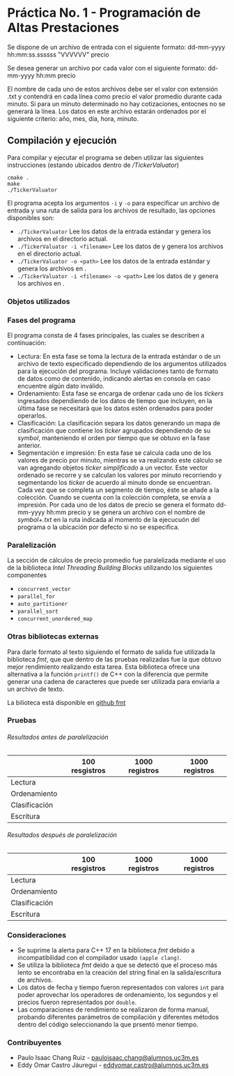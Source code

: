 # Práctica No. 1 - Programación de Altas Prestaciones

Se dispone de un archivo de entrada con el siguiente formato:
dd-mm-yyyy hh:mm:ss.ssssss "VVVVVV" precio

Se desea generar un archivo por cada valor con el siguiente formato:
dd-mm-yyyy hh:mm precio

El nombre de cada uno de estos archivos debe ser el valor con extensión .txt y contendrá en cada línea como precio el valor promedio durante cada minuto. Si para un minuto determinado no hay cotizaciones, entocnes no se generará la línea. Los datos en este archivo estarán ordenados por el siguiente criterio: año, mes, día, hora, minuto.

## Compilación y ejecución

Para compilar y ejecutar el programa se deben utilizar las siguientes instrucciones (estando ubicados dentro de */TickerValuator*)

```
cmake .
make
./TickerValuator
```

El programa acepta los argumentos `-i` y `-o` para especificar un archivo de entrada y una ruta de salida para los archivos de resultado, las opciones disponibles son:

* `./TickerValuator` Lee los datos de la entrada estándar y genera los archivos en el directorio actual.
* `./TickerValuator -i <filename>` Lee los datos de *<filename>* y genera los archivos en el directorio actual.
* `./TickerValuator -o <path>` Lee los datos de la entrada estándar y genera los archivos en *<path>*.
* `./TickerValuator -i <filename> -o <path>` Lee los datos de *<filename>* y genera los archivos en *<path>*.

### Objetos utilizados

*<pendiente>*

### Fases del programa

El programa consta de 4 fases principales, las cuales se describen a continuación:

* Lectura: En esta fase se toma la lectura de la entrada estándar o de un archivo de texto especificado dependiendo de los argumentos utilizados para la ejecución del programa. Incluye validaciones tanto de formato de datos como de contenido, indicando alertas en consola en caso encuentre algún dato inválido. 
* Ordenamiento: Esta fase se encarga de ordenar cada uno de los *tickers* ingresados dependiendo de los datos de tiempo que incluyen, en la última fase se necesitará que los datos estén ordenados para poder operarlos.
* Clasificación: La clasificación separa los datos generando un mapa de clasificación que contiene los *ticker* agrupados dependiendo de su *symbol*, manteniendo el orden por tiempo que se obtuvo en la fase anterior.
* Segmentación e impresión: En esta fase se calcula cada uno de los valores de precio por minuto, mientras se va realizando este cálculo se van agregando objetos *ticker simplificado* a un vector. Este vector ordenado se recorre y se calculan los valores por minuto recorriendo y segmentando los *ticker* de acuerdo al minuto donde se encuentran. Cada vez que se completa un segmento de tiempo, éste se añade a la colección. Cuando se cuenta con la colección completa, se envía a impresión. Por cada uno de los datos de precio se genera el formato dd-mm-yyyy hh:mm precio y se genera un archivo con el nombre de *symbol+.txt* en la ruta indicada al momento de la ejecucuón del programa o la ubicación por defecto si no se especifica.


### Paralelización

La sección de cálculos de precio promedio fue paralelizada mediante el uso de la biblioteca *Intel Threading Building Blocks* utilizando los siguientes componentes

* `concurrent_vector`
* `parallel_for`
* `auto_partitioner`
* `parallel_sort`
* `concurrent_unordered_map`

### Otras bibliotecas externas

Para darle formato al texto siguiendo el formato de salida fue utilizada la biblioteca *fmt*, que que dentro de las pruebas realizadas fue la que obtuvo mejor rendimiento realizando esta tarea. Esta biblioteca ofrece una alternativa a la función `printf()` de C++ con la diferencia que permite generar una cadena de caracteres que puede ser utilizada para enviarla a un archivo de texto.

La bilioteca está disponible en [github fmt](<https://github.com/fmtlib/fmt>)

### Pruebas

###### Resultados antes de paralelización

|             |100 resgistros|1000 registros|1000 registros|
|-------------|--------------|--------------|--------------|
|Lectura      |              |              |              |
|Ordenamiento |              |              |              |
|Clasificación|              |              |              |
|Escritura    |              |              |              |

###### Resultados después de paralelización

|             |100 resgistros|1000 registros|1000 registros|
|-------------|--------------|--------------|--------------|
|Lectura      |              |              |              |
|Ordenamiento |              |              |              |
|Clasificación|              |              |              |
|Escritura    |              |              |              |

### Consideraciones

* Se suprime la alerta para C++ 17 en la biblioteca *fmt* debido a incompatibilidad con el compilador usado `(apple clang)`.
* Se utiliza la biblioteca *fmt* deido a que se detectó que el proceso más lento se encontraba en la creación del string final en la salida/escritura de archivos.
* Los datos de fecha y tiempo fueron representados con valores `int` para poder aprovechar los operadores de ordenamiento, los segundos y el precios fueron representados por `double`.
* Las comparaciones de rendimiento se realizaron de forma manual, probando diferentes parámetros de compilación y diferentes métodos dentro del código seleccionando la que prsentó menor tiempo.

### Contribuyentes

* Paulo Isaac Chang Ruiz - [pauloisaac.chang@alumnos.uc3m.es](mailto:pauloisaac.chang@alumnos.uc3m.es)
* Eddy Omar Castro Jáuregui - [eddyomar.castro@alumnos.uc3m.es](mailto:eddyomar.castro@alumnos.uc3m.es)